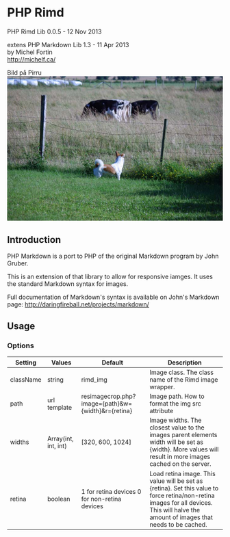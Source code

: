 PHP Rimd
============

PHP Rimd Lib 0.0.5 - 12 Nov 2013

extens PHP Markdown Lib 1.3 - 11 Apr 2013  
by Michel Fortin  
<http://michelf.ca/>


Bild på Pirru 
![Pirru](images/IMGP1463.jpg)

Introduction
------------

PHP Markdown is a port to PHP of the original Markdown program by 
John Gruber.

This is an extension of that library to allow for responsive iamges. It uses the standard Markdown syntax for images.

Full documentation of Markdown's syntax is available on John's 
Markdown page: <http://daringfireball.net/projects/markdown/>

Usage
-----

### Options

<table>
	<thead>
		<tr>
			<th>Setting</th>
			<th>Values</th>
			<th>Default</th>
			<th>Description</th>
		</tr>
	</thead>
	<tbody>
		<tr>
			<td>className</td>
			<td>string</td>
			<td>rimd_img</td>
			<td>Image class. The class name of the Rimd image wrapper.</td>
		</tr>
		<tr>
			<td>path</td>
			<td>url template</td>
			<td>resimagecrop.php?image={path}&w={width}&r={retina}</td>
			<td>Image path. How to format the img src attribute</td>
		</tr>
		<tr>
			<td>widths</td>
			<td>Array(int, int, int)</td>
			<td>[320, 600, 1024]</td>
			<td>Image widths. The closest value to the images parent elements width will be set as {width}. More values will result in more images cached on the server.</th>
		</tr>
		<tr>
			<td>retina</td>
			<td>boolean</td>
			<td>
				1 for retina devices
				0 for non-retina devices
			</td>
			<td>Load retina image. This value will be set as {retina}. Set this value to force retina/non-retina images for all devices. This will halve the amount of images that needs to be cached.</td>
		</tr>
	</tbody>
</table>